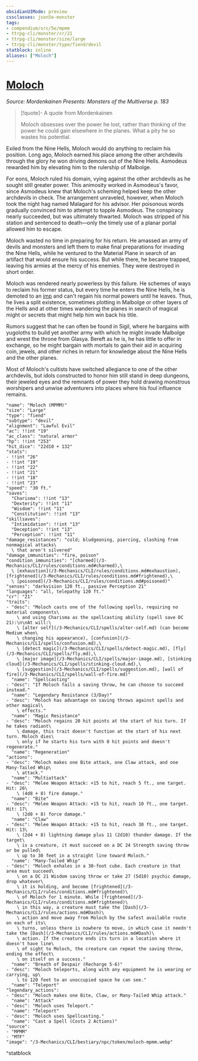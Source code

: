 ```yaml
---
obsidianUIMode: preview
cssclasses: json5e-monster
tags:
- compendium/src/5e/mpmm
- ttrpg-cli/monster/cr/21
- ttrpg-cli/monster/size/large
- ttrpg-cli/monster/type/fiend/devil
statblock: inline
aliases: ["Moloch"]
---
```

# [Moloch](3-Mechanics\CLI\bestiary\npc/moloch-mpmm.md)
*Source: Mordenkainen Presents: Monsters of the Multiverse p. 183*  

> [!quote]- A quote from Mordenkainen  
> 
> Moloch obsesses over the power he lost, rather than thinking of the power he could gain elsewhere in the planes. What a pity he so wastes his potential.

Exiled from the Nine Hells, Moloch would do anything to reclaim his position. Long ago, Moloch earned his place among the other archdevils through the glory he won driving demons out of the Nine Hells. Asmodeus rewarded him by elevating him to the rulership of Malbolge.

For eons, Moloch ruled his domain, vying against the other archdevils as he sought still greater power. This animosity worked in Asmodeus's favor, since Asmodeus knew that Moloch's scheming helped keep the other archdevils in check. The arrangement unraveled, however, when Moloch took the night hag named Malagard for his advisor. Her poisonous words gradually convinced him to attempt to topple Asmodeus. The conspiracy nearly succeeded, but was ultimately thwarted. Moloch was stripped of his station and sentenced to death—only the timely use of a planar portal allowed him to escape.

Moloch wasted no time in preparing for his return. He amassed an army of devils and monsters and left them to make final preparations for invading the Nine Hells, while he ventured to the Material Plane in search of an artifact that would ensure his success. But while there, he became trapped, leaving his armies at the mercy of his enemies. They were destroyed in short order.

Moloch was rendered nearly powerless by this failure. He schemes of ways to reclaim his former status, but every time he enters the Nine Hells, he is demoted to an [imp](/3-Mechanics/CLI/bestiary/fiend/imp.md) and can't regain his normal powers until he leaves. Thus, he lives a split existence, sometimes plotting in Malbolge or other layers of the Hells and at other times wandering the planes in search of magical might or secrets that might help him win back his title.

Rumors suggest that he can often be found in Sigil, where he bargains with yugoloths to build yet another army with which he might invade Malbolge and wrest the throne from Glasya. Bereft as he is, he has little to offer in exchange, so he might bargain with mortals to gain their aid in acquiring coin, jewels, and other riches in return for knowledge about the Nine Hells and the other planes.

Most of Moloch's cultists have switched allegiance to one of the other archdevils, but idols constructed to honor him still stand in deep dungeons, their jeweled eyes and the remnants of power they hold drawing monstrous worshipers and unwise adventurers into places where his foul influence remains.

```statblock
"name": "Moloch (MPMM)"
"size": "Large"
"type": "fiend"
"subtype": "devil"
"alignment": "Lawful Evil"
"ac": !!int "19"
"ac_class": "natural armor"
"hp": !!int "253"
"hit_dice": "22d10 + 132"
"stats":
- !!int "26"
- !!int "19"
- !!int "22"
- !!int "21"
- !!int "18"
- !!int "23"
"speed": "30 ft."
"saves":
  "Charisma": !!int "13"
  "Dexterity": !!int "11"
  "Wisdom": !!int "11"
  "Constitution": !!int "13"
"skillsaves":
  "Intimidation": !!int "13"
  "Deception": !!int "13"
  "Perception": !!int "11"
"damage_resistances": "cold; bludgeoning, piercing, slashing from nonmagical attacks\
  \ that aren't silvered"
"damage_immunities": "fire, poison"
"condition_immunities": "[charmed](/3-Mechanics/CLI/rules/conditions.md#charmed),\
  \ [exhaustion](/3-Mechanics/CLI/rules/conditions.md#exhaustion), [frightened](/3-Mechanics/CLI/rules/conditions.md#frightened),\
  \ [poisoned](/3-Mechanics/CLI/rules/conditions.md#poisoned)"
"senses": "darkvision 120 ft., passive Perception 21"
"languages": "all, telepathy 120 ft."
"cr": "21"
"traits":
- "desc": "Moloch casts one of the following spells, requiring no material components\
    \ and using Charisma as the spellcasting ability (spell save DC 21):\n\nAt will:\
    \ [alter self](/3-Mechanics/CLI/spells/alter-self.md) (can become Medium when\
    \ changing his appearance), [confusion](/3-Mechanics/CLI/spells/confusion.md),\
    \ [detect magic](/3-Mechanics/CLI/spells/detect-magic.md), [fly](/3-Mechanics/CLI/spells/fly.md),\
    \ [major image](/3-Mechanics/CLI/spells/major-image.md), [stinking cloud](/3-Mechanics/CLI/spells/stinking-cloud.md),\
    \ [suggestion](/3-Mechanics/CLI/spells/suggestion.md), [wall of fire](/3-Mechanics/CLI/spells/wall-of-fire.md)"
  "name": "Spellcasting"
- "desc": "If Moloch fails a saving throw, he can choose to succeed instead."
  "name": "Legendary Resistance (3/Day)"
- "desc": "Moloch has advantage on saving throws against spells and other magical\
    \ effects."
  "name": "Magic Resistance"
- "desc": "Moloch regains 20 hit points at the start of his turn. If he takes radiant\
    \ damage, this trait doesn't function at the start of his next turn. Moloch dies\
    \ only if he starts his turn with 0 hit points and doesn't regenerate."
  "name": "Regeneration"
"actions":
- "desc": "Moloch makes one Bite attack, one Claw attack, and one Many-Tailed Whip\
    \ attack."
  "name": "Multiattack"
- "desc": "Melee Weapon Attack: +15 to hit, reach 5 ft., one target. Hit: 26\
    \ (4d8 + 8) fire damage."
  "name": "Bite"
- "desc": "Melee Weapon Attack: +15 to hit, reach 10 ft., one target. Hit: 17\
    \ (2d8 + 8) force damage."
  "name": "Claw"
- "desc": "Melee Weapon Attack: +15 to hit, reach 30 ft., one target. Hit: 13\
    \ (2d4 + 8) lightning damage plus 11 (2d10) thunder damage. If the target\
    \ is a creature, it must succeed on a DC 24 Strength saving throw or be pulled\
    \ up to 30 feet in a straight line toward Moloch."
  "name": "Many-Tailed Whip"
- "desc": "Moloch exhales in a 30-foot cube. Each creature in that area must succeed\
    \ on a DC 21 Wisdom saving throw or take 27 (5d10) psychic damage, drop whatever\
    \ it is holding, and become [frightened](/3-Mechanics/CLI/rules/conditions.md#frightened)\
    \ of Moloch for 1 minute. While [frightened](/3-Mechanics/CLI/rules/conditions.md#frightened)\
    \ in this way, a creature must take the [Dash](/3-Mechanics/CLI/rules/actions.md#Dash)\
    \ action and move away from Moloch by the safest available route on each of its\
    \ turns, unless there is nowhere to move, in which case it needn't take the [Dash](/3-Mechanics/CLI/rules/actions.md#Dash)\
    \ action. If the creature ends its turn in a location where it doesn't have line\
    \ of sight to Moloch, the creature can repeat the saving throw, ending the effect\
    \ on itself on a success."
  "name": "Breath of Despair (Recharge 5-6)"
- "desc": "Moloch teleports, along with any equipment he is wearing or carrying, up\
    \ to 120 feet to an unoccupied space he can see."
  "name": "Teleport"
"legendary_actions":
- "desc": "Moloch makes one Bite, Claw, or Many-Tailed Whip attack."
  "name": "Attack"
- "desc": "Moloch uses Teleport."
  "name": "Teleport"
- "desc": "Moloch uses Spellcasting."
  "name": "Cast a Spell (Costs 2 Actions)"
"source":
- "MPMM"
- "MTF"
"image": "/3-Mechanics/CLI/bestiary/npc/token/moloch-mpmm.webp"
```
^statblock